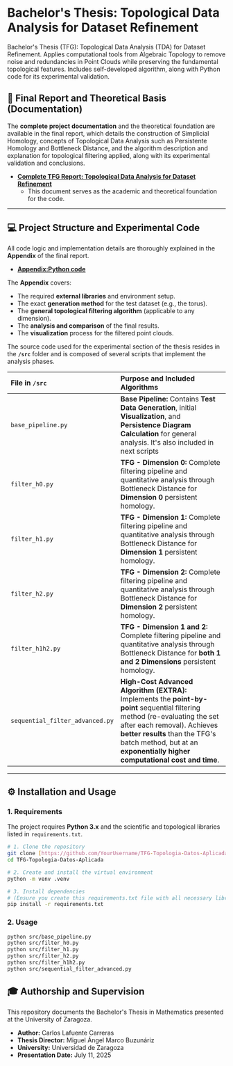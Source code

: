 # Bachelor's Thesis: Topological Data Analysis for Dataset Refinement
Bachelor's Thesis (TFG): Topological Data Analysis (TDA) for Dataset Refinement. Applies computational tools from Algebraic Topology to remove noise and redundancies in Point Clouds while preserving the fundamental topological features. Includes self-developed algorithm, along with Python code for its experimental validation.

## 📄 Final Report and Theoretical Basis (Documentation)

The **complete project documentation** and the theoretical foundation are available in the final report, which details the construction of Simplicial Homology, concepts of Topological Data Analysis such as Persistente Homology and Bottleneck Distance, and the algorithm description and explanation for topological filtering applied, along with its experimental validation and conclusions.

* **[Complete TFG Report: Topological Data Analysis for Dataset Refinement](report/TFGFINAL.pdf)**
    * This document serves as the academic and theoretical foundation for the code.

---

 ## 💻 Project Structure and Experimental Code

All code logic and implementation details are thoroughly explained in the **Appendix** of the final report.
* **[Appendix:Python code](report/TFGFINAL.pdf)**

The **Appendix** covers:
* The required **external libraries** and environment setup.
* The exact **generation method** for the test dataset (e.g., the torus).
* The **general topological filtering algorithm** (applicable to any dimension).
* The **analysis and comparison** of the final results.
* The **visualization** process for the filtered point clouds.


The source code used for the experimental section of the thesis resides in the **`/src`** folder and is composed of several scripts that implement the analysis phases.

| File in `/src` | Purpose and Included Algorithms |
| :--- | :--- |
| `base_pipeline.py` | **Base Pipeline:** Contains **Test Data Generation**, initial **Visualization**, and **Persistence Diagram Calculation** for general analysis. It's also included in next scripts |
| `filter_h0.py` | **TFG - Dimension 0:** Complete filtering pipeline and quantitative analysis through Bottleneck Distance for **Dimension 0** persistent homology. |
| `filter_h1.py` | **TFG - Dimension 1:** Complete filtering pipeline and quantitative analysis through Bottleneck Distance for **Dimension 1** persistent homology. |
| `filter_h2.py` | **TFG - Dimension 2:** Complete filtering pipeline and quantitative analysis through Bottleneck Distance for **Dimension 2** persistent homology. |
| `filter_h1h2.py` | **TFG - Dimension 1 and 2:** Complete filtering pipeline and quantitative analysis through Bottleneck Distance for **both 1 and 2 Dimensions** persistent homology. |
| `sequential_filter_advanced.py` | **High-Cost Advanced Algorithm (EXTRA):** Implements the **point-by-point** sequential filtering method (re-evaluating the set after each removal). Achieves **better results** than the TFG's batch method, but at an **exponentially higher computational cost and time**. |

---

## ⚙️ Installation and Usage

### 1. Requirements

The project requires **Python 3.x** and the scientific and topological libraries listed in `requirements.txt`.

```bash
# 1. Clone the repository
git clone [https://github.com/YourUsername/TFG-Topologia-Datos-Aplicada.git](https://github.com/YourUsername/TFG-Topologia-Datos-Aplicada.git)
cd TFG-Topologia-Datos-Aplicada

# 2. Create and install the virtual environment
python -m venv .venv

# 3. Install dependencies
# (Ensure you create this requirements.txt file with all necessary libraries)
pip install -r requirements.txt

```

### 2. Usage

```bash
python src/base_pipeline.py
python src/filter_h0.py
python src/filter_h1.py
python src/filter_h2.py
python src/filter_h1h2.py
python src/sequential_filter_advanced.py
```

## 🎓 Authorship and Supervision

This repository documents the Bachelor's Thesis in Mathematics presented at the University of Zaragoza.

* **Author:** Carlos Lafuente Carreras
* **Thesis Director:** Miguel Ángel Marco Buzunáriz
* **University:** Universidad de Zaragoza
* **Presentation Date:** July 11, 2025
